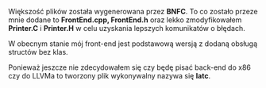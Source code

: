 Większość plików została wygenerowana przez **BNFC**. To co zostało przeze mnie dodane to **FrontEnd.cpp, FrontEnd.h** oraz lekko zmodyfikowałem **Printer.C** i **Printer.H** w celu uzyskania lepszych komunikatów o błędach.

W obecnym stanie mój front-end jest podstawową wersją z dodaną obsługą structów bez klas.

Ponieważ jeszcze nie zdecydowałem się czy będę pisać back-end do x86 czy do LLVMa to tworzony plik wykonywalny nazywa się **latc**. 
